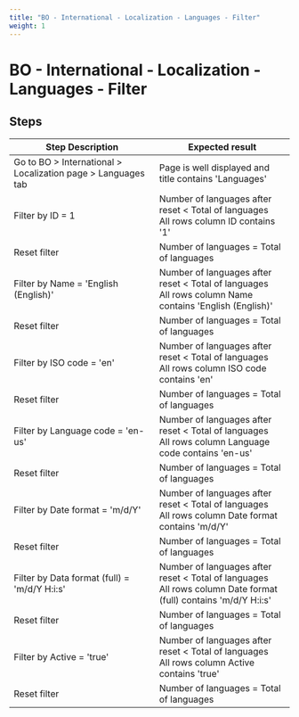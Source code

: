 ```yaml
---
title: "BO - International - Localization - Languages - Filter"
weight: 1
---
```


# BO - International - Localization - Languages - Filter
## Steps
| Step Description | Expected result |
| ----- | ----- |
| Go to BO > International > Localization page > Languages tab | Page is well displayed and title contains 'Languages' |
| Filter by ID = 1 | Number of languages after reset < Total of languages <br>All rows column ID contains '1' |
| Reset filter | Number of languages = Total of languages |
| Filter by Name = 'English (English)' | Number of languages after reset < Total of languages <br>All rows column Name contains 'English (English)' |
| Reset filter | Number of languages = Total of languages |
| Filter by ISO code = 'en' | Number of languages after reset < Total of languages <br>All rows column ISO code contains 'en' |
| Reset filter | Number of languages = Total of languages |
| Filter by Language code = 'en-us' | Number of languages after reset < Total of languages <br>All rows column Language code contains 'en-us' |
| Reset filter | Number of languages = Total of languages |
| Filter by Date format = 'm/d/Y' | Number of languages after reset < Total of languages <br>All rows column Date format contains 'm/d/Y' |
| Reset filter | Number of languages = Total of languages |
| Filter by Data format (full) = 'm/d/Y H:i:s' | Number of languages after reset < Total of languages <br>All rows column Date format (full) contains 'm/d/Y H:i:s' |
| Reset filter | Number of languages = Total of languages |
| Filter by Active = 'true' | Number of languages after reset < Total of languages <br>All rows column Active contains 'true' |
| Reset filter | Number of languages = Total of languages |
